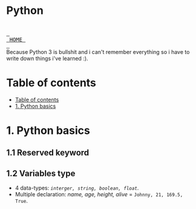 # Python
<br> [<kbd> <br> HOME <br> </kbd>][HOME] <br>
Because Python 3 is bullshit and i can't remember everything so i have to write down things i've learned :).
# Table of contents
- [Table of contents](#table-of-contents)
- [1. Python basics](#1-python-basics)
# 1. Python basics
## 1.1 Reserved keyword
## 1.2 Variables type
* 4 data-types: *`interger, string, boolean, float`*.
* Multiple declaration: *name, age, height, alive* = `Johnny, 21, 169.5, True`.

[HOME]: ../README.md
